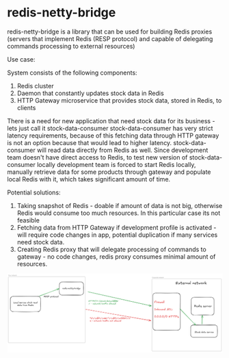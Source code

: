 # redis-netty-bridge

redis-netty-bridge is a library that can be used for building Redis proxies (servers that implement Redis (RESP protocol) and capable of delegating commands processing to external resources)

Use case:

System consists of the following components:
1. Redis cluster
2. Daemon that constantly updates stock data in Redis
3. HTTP Gateway microservice that provides stock data, stored in Redis, to clients

There is a need for new application that need stock data for its business - lets just call it stock-data-consumer
stock-data-consumer has very strict latency requirements, because of this fetching data through HTTP gateway is not an option because that would lead to higher latency.
stock-data-consumer will read data directly from Redis as well. 
Since development team doesn't have direct access to Redis, to test new version of stock-data-consumer locally development team is forced to start Redis locally, manually retrieve data for some products through gateway and populate local Redis with it, which takes significant amount of time.

Potential solutions:
1. Taking snapshot of Redis - doable if amount of data is not big, otherwise Redis would consume too much resources. In this particular case its not feasible
2. Fetching data from HTTP Gateway if development profile is activated - will require code changes in app, potential duplication if many services need stock data.
3. Creating Redis proxy that will delegate processing of commands to gateway - no code changes, redis proxy consumes minimal amount of resources. 

![img.png](usecase.png)